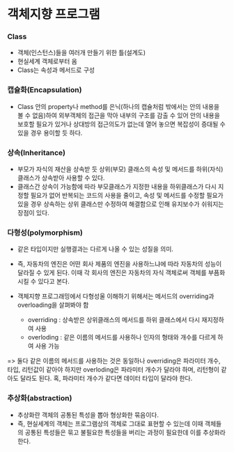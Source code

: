 # 객체지향 프로그램

### Class

- 객체(인스턴스)들을 여러개 만들기 위한 틀(설계도)
- 현실세계 객체로부터 옴
- Class는 속성과 메서드로 구성

### 캡슐화(Encapsulation)

- Class 안의 property나 method를 은닉(하나의 캡슐처럼 밖에서는 안의 내용을 볼 수 없음)하여 외부객체의 접근을 막아 내부의 구조를 감출 수 있어 안의 내용을 보호할 필요가 있거나 상대방의 접근의도가 없는데 열어 놓으면 복잡성이 증대될 수 있을 경우 용이할 듯 하다.

### 상속(Inheritance)

- 부모가 자식의 재산을 상속받 듯 상위(부모) 클래스의 속성 및 메서드를 하위(자식) 클래스가 상속받아 사용할 수 있다.
- 클래스간 상속이 가능함에 따라 부모클래스가 지정한 내용을 하위클래스가 다시 지정할 필요가 없어 반복되는 코드의 사용을 줄이고, 속성 및 메서드를 수정할 필요가 있을 경우 상속하는 상위 클래스만 수정하여 해결함으로 인해 유지보수가 쉬워지는 장점이 있다.

### 다형성(polymorphism)

- 같은 타입이지만 실행결과는 다르게 나올 수 있는 성질을 의미. 
- 즉, 자동차의 엔진은 어떤 회사 제품의 엔진을 사용하느냐에 따라 자동차의 성능이 달라질 수 있게 된다. 이때 각 회사의 엔진은 자동차의 자식 객체로써 객체를 부픔화시킬 수 있다고 본다.
- 객체지향 프로그래밍에서 다형성울 이해하기 위해서는 메서드의 overriding과 overloading을 살펴봐야 함

    - overriding : 상속받은 상위클래스의 메서드를 하위 클래스에서 다시 재지정하여 사용
    - overloding : 같은 이름의 메서드를 사용하나 인자의 형태와 개수를 다르게 하여 사용 가능

=> 둘다 같은 이름의 메서드를 사용하는 것은 동일하나 overriding은 파라미터 개수, 타입, 리턴값이 같아야 하지만 overloding은 파라미터 개수가 달라야 하며, 리턴형이 같아도 달라도 된다. 혹, 파라미터 개수가 같다면 데이터 타입이 달라야 한다. 

### 추상화(abstraction)

- 추상화란 객체의 공통된 특성을 뽑아 형상화한 묶음이다.
- 즉, 현실세계의 객체는 프로그램상의 객체로 그대로 표현할 수 있는데 이때 객체들의 공통된 특성들은 묶고 불필요한 특성들을 버리는 과정이 필요한데 이를 추상화라 한다.